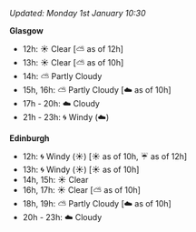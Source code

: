 *Updated: Monday 1st January 10:30*

**Glasgow**

* 12h: :sunny: Clear [:partly_sunny: as of 12h]
* 13h: :sunny: Clear [:partly_sunny: as of 10h]
* 14h: :partly_sunny: Partly Cloudy
* 15h, 16h: :partly_sunny: Partly Cloudy [:cloud: as of 10h]
* 17h - 20h: :cloud: Cloudy
* 21h - 23h: :cyclone: Windy (:cloud:)

**Edinburgh**

* 12h: :cyclone: Windy (:sunny:) [:sunny: as of 10h, :umbrella: as of 12h]
* 13h: :cyclone: Windy (:sunny:) [:sunny: as of 10h]
* 14h, 15h: :sunny: Clear
* 16h, 17h: :sunny: Clear [:partly_sunny: as of 10h]
* 18h, 19h: :partly_sunny: Partly Cloudy [:cloud: as of 10h]
* 20h - 23h: :cloud: Cloudy
